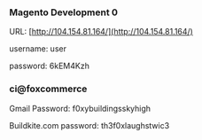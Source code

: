 
### Magento Development 0

URL: [http://104.154.81.164/](http://104.154.81.164/)

username: user

password: 6kEM4Kzh

### ci@foxcommerce 

Gmail Password: f0xybuildingsskyhigh

Buildkite.com password: th3f0xlaughstwic3